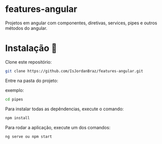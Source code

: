 # features-angular
Projetos em angular com componentes, diretivas, services, pipes e outros métodos do angular.

# Instalação 📀

Clone este repositório:

```bash
git clone https://github.com/IsJordanBraz/features-angular.git
```

Entre na pasta do projeto:

exemplo: 
```bash
cd pipes
```

Para instalar todas as depêndencias, execute o comando:

```bash
npm install
```

Para rodar a aplicação, execute um dos comandos:

```bash
ng serve ou npm start
